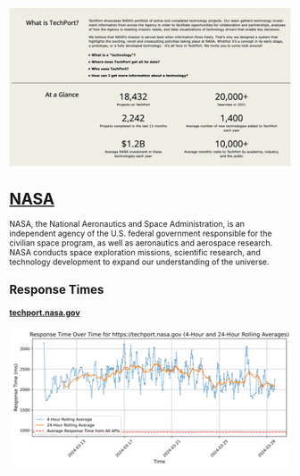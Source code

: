 [![Visit NASA](imagePreview.png)](https://techport.nasa.gov/home)

# [NASA](https://techport.nasa.gov/home)

NASA, the National Aeronautics and Space Administration, is an independent agency of the U.S. federal government responsible for the civilian space program, as well as aeronautics and aerospace research. NASA conducts space exploration missions, scientific research, and technology development to expand our understanding of the universe.

## Response Times

#### [techport.nasa.gov](https://techport.nasa.gov)

![techport.nasa.gov](response-time-charts/74656368706f72742e6e6173612e676f76.svg)
